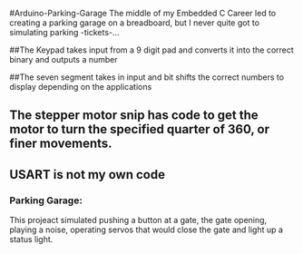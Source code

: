 #Arduino-Parking-Garage
The middle of my Embedded C Career led to creating a parking garage on a breadboard, but I never quite got to simulating parking -tickets-...



##The Keypad takes input from a 9 digit pad and converts it into the correct binary and outputs a number
 
##The seven segment takes in input and bit shifts the correct numbers to display depending on the applications
 
## The stepper motor snip has code to get the motor to turn the specified quarter of 360, or finer movements.

## USART is not my own code

### Parking Garage:
This projeact simulated pushing a button at a gate, the gate opening, playing a noise, operating servos that would close the gate and light up a status light.
